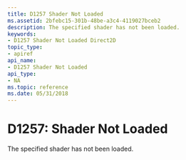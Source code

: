 ```yaml
---
title: D1257 Shader Not Loaded
ms.assetid: 2bfebc15-301b-48be-a3c4-4119027bceb2
description: The specified shader has not been loaded.
keywords:
- D1257 Shader Not Loaded Direct2D
topic_type:
- apiref
api_name:
- D1257 Shader Not Loaded
api_type:
- NA
ms.topic: reference
ms.date: 05/31/2018
---
```


# D1257: Shader Not Loaded

The specified shader has not been loaded.






 

 

 
